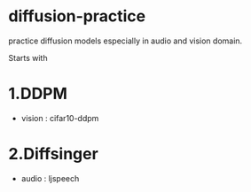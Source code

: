 # diffusion-practice
practice diffusion models especially in audio and vision domain.

Starts with 
# 1.DDPM
  - vision : cifar10-ddpm
  
# 2.Diffsinger
  - audio : ljspeech
